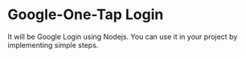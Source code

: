 # Google-One-Tap Login
It will be Google Login using Nodejs.
You can use it in your project by implementing simple steps.

